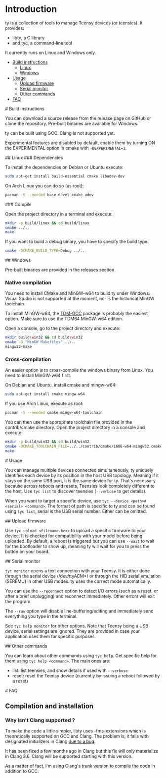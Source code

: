 # Introduction

ty is a collection of tools to manage Teensy devices (or teensies). It provides:
- libty, a C library
- and tyc, a command-line tool

It currently runs on Linux and Windows only.

- [Build instructions](#build)
  - [Linux](#build_linux)
  - [Windows](#build_windows)
- [Usage](#usage)
  - [Upload firmware](#usage_upload)
  - [Serial monitor](#usage_monitor)
  - [Other commands](#usage_misc)
- [FAQ](#faq)

<a name="build"/>
# Build instructions

You can download a source release from the release page on GitHub or clone the repository.
Pre-built binaries are available for Windows.

ty can be built using GCC. Clang is not supported yet.

Experimental features are disabled by default, enable them by turning ON the EXPERIMENTAL option in cmake with `-DEXPERIMENTAL=1`.

<a name="build_linux"/>
## Linux

<a name="build_linux_dependencies"/>
### Dependencies

To install the dependencies on Debian or Ubuntu execute:
```bash
sudo apt-get install build-essential cmake libudev-dev
```

On Arch Linux you can do so (as root):
```bash
pacman -S --needed base-devel cmake udev
```

<a name="build_linux_compile"/>
### Compile

Open the project directory in a terminal and execute:
```bash
mkdir -p build/linux && cd build/linux
cmake ../..
make
```

If you want to build a debug binary, you have to specify the build type:
```bash
cmake -DCMAKE_BUILD_TYPE=Debug ../..
```

<a name="build_windows"/>
## Windows

Pre-built binaries are provided in the releases section.

### Native compilation

You need to install CMake and MinGW-w64 to build ty under Windows. Visual Studio is not supported at the moment, nor is the historical MinGW toolchain.

To install MinGW-w64, the [TDM-GCC](http://tdm-gcc.tdragon.net/) package is probably the easiest option.
Make sure to use the TDM64 MinGW-w64 edition.

Open a console, go to the project directory and execute:
```bash
mkdir build\win32 && cd build\win32
cmake -G "MinGW Makefiles" ..\..
mingw32-make
```

### Cross-compilation

An easier option is to cross-compile the windows binary from Linux. You need to install MinGW-w64 first.

On Debian and Ubuntu, install cmake and mingw-w64:
```bash
sudo apt-get install cmake mingw-w64
```

If you use Arch Linux, execute as root:
```bash
pacman -S --needed cmake mingw-w64-toolchain
```

You can then use the appropriate toolchain file provided in the contrib/cmake directory. Open the
project directory in a console and execute:
```bash
mkdir -p build/win32 && cd build/win32
cmake -DCMAKE_TOOLCHAIN_FILE=../../contrib/cmake/i686-w64-mingw32.cmake ../..
make
```

<a name="usage"/>
# Usage

You can manage multiple devices connected simultaneously, ty uniquely identifies each device by its position in the host USB topology. Meaning if it stays on the same USB port, it is the same device for ty. That's necessary because across reboots and resets, Teensies look completely different to the host. Use `tyc list` to discover teensies (`--verbose` to get details).

When you want to target a specific device, use `tyc --device <path>#<serial> <command>`. The format of path is specific to ty and can be found using `tyc list`, serial is the USB serial number. Either can be omitted.

<a name="usage_upload"/>
## Upload firmware

Use `tyc upload <filename.hex>` to upload a specific firmware to your device. It is checked for compatibility with your model before being uploaded. By default, a reboot is triggered but you can use `--wait` to wait for the bootloader to show up, meaning ty will wait for you to press the button on your board.

<a name="usage_monitor"/>
## Serial monitor

`tyc monitor` opens a text connection with your Teensy. It is either done through the serial device (/dev/ttyACM*) or through the HID serial emulation (SEREMU) in other USB modes. ty uses the correct mode automatically.

You can use the `--reconnect` option to detect I/O errors (such as a reset, or after a brief unplugging) and reconnect immediately. Other errors will exit the program.

The `--raw` option will disable line-buffering/editing and immediately send everything you type in the terminal.

See `tyc help monitor` for other options. Note that Teensy being a USB device, serial settings are ignored. They are provided in case your application uses them for specific purposes.

<a name="usage_misc"/>
## Other commands

You can learn about other commands using `tyc help`. Get specific help for them using `tyc help <command>`. The main ones are:
* list: list teensies, and show details if used with `--verbose`
* reset: reset the Teensy device (currently by issuing a reboot followed by a reset)

<a name="faq"/>
# FAQ

## Compilation and installation

### Why isn't Clang supported ?

To make the code a little simpler, libty uses -fms-extensions which is theoretically supported on
GCC and Clang. The problem is, it fails with designated initializers in Clang [due to a bug](http://llvm.org/bugs/show_bug.cgi?id=20573).

It has been fixed a few months ago in Clang but this fix will only materialize in Clang 3.6.
Clang will be supported starting with this version.

As a matter of fact, I'm using Clang's trunk version to compile the code in addition to GCC.
